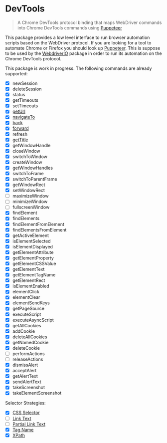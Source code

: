 DevTools
========

> A Chrome DevTools protocol binding that maps WebDriver commands into Chrome DevTools commands using [Puppeteer](https://www.npmjs.com/package/puppeteer)

This package provides a low level interface to run browser automation scripts based on the WebDriver protocol. If you are looking for a tool to automate Chrome or Firefox you should look up [Puppeteer](https://www.npmjs.com/package/puppeteer). This is suppose to be used by the [WebdriverIO](https://webdriver.io/) package in order to run its automation on the Chrome DevTools protocol.

This package is work in progress. The following commands are already supported:

- [x] newSession
- [x] deleteSession
- [x] status
- [x] getTimeouts
- [x] setTimeouts
- [x] [getUrl](https://www.w3.org/TR/webdriver/#get-current-url)
- [x] [navigateTo](https://www.w3.org/TR/webdriver/#navigate-to)
- [x] [back](https://www.w3.org/TR/webdriver/#back)
- [x] [forward](https://www.w3.org/TR/webdriver/#forward)
- [x] refresh
- [x] [getTitle](https://www.w3.org/TR/webdriver/#get-title)
- [x] getWindowHandle
- [x] closeWindow
- [x] switchToWindow
- [x] createWindow
- [x] getWindowHandles
- [x] switchToFrame
- [x] switchToParentFrame
- [x] getWindowRect
- [x] setWindowRect
- [ ] maximizeWindow
- [ ] minimizeWindow
- [ ] fullscreenWindow
- [x] findElement
- [x] findElements
- [x] findElementFromElement
- [x] findElementsFromElement
- [x] getActiveElement
- [x] isElementSelected
- [x] isElementDisplayed
- [x] getElementAttribute
- [x] getElementProperty
- [x] getElementCSSValue
- [x] getElementText
- [x] getElementTagName
- [x] getElementRect
- [x] isElementEnabled
- [x] elementClick
- [x] elementClear
- [x] elementSendKeys
- [x] getPageSource
- [x] executeScript
- [x] executeAsyncScript
- [x] getAllCookies
- [x] addCookie
- [x] deleteAllCookies
- [x] getNamedCookie
- [x] deleteCookie
- [ ] performActions
- [ ] releaseActions
- [x] dismissAlert
- [x] acceptAlert
- [x] getAlertText
- [x] sendAlertText
- [x] takeScreenshot
- [x] takeElementScreenshot

Selector Strategies:

- [x] [CSS Selector](https://www.w3.org/TR/webdriver/#css-selectors)
- [ ] [Link Text](https://www.w3.org/TR/webdriver/#partial-link-text)
- [ ] [Partial Link Text](https://www.w3.org/TR/webdriver/#partial-link-text)
- [x] [Tag Name](https://www.w3.org/TR/webdriver/#tag-name)
- [x] [XPath](https://www.w3.org/TR/webdriver/#xpath)
